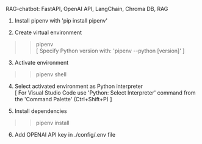 RAG-chatbot: FastAPI, OpenAI API, LangChain, Chroma DB, RAG

1. Install pipenv with 'pip install pipenv'  

2. Create virtual environment   
>> pipenv  
[ Specify Python version with: 'pipenv --python [version]' ]

3. Activate environment
>> pipenv shell

4. Select activated environment as Python interpreter  
[ For Visual Studio Code use 'Python: Select Interpreter' command from the 'Command Palette' (Ctrl+Shift+P) ]

5. Install dependencies  
>> pipenv install

6. Add OPENAI API key in ./config/.env file
 